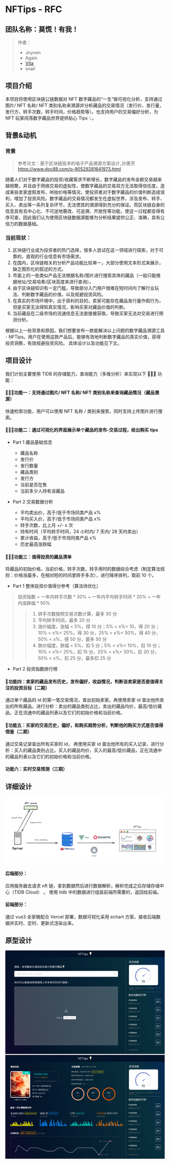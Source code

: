 # NFTips - RFC

## 团队名称：莫慌！有我！

> 作者：
> - Joyven
> - Again
> - [Vita](https://github.com/ChenlingLu)
> - snail

## 项目介绍
本项目将使用区块链公链数据对 NFT 数字藏品的“一生”做可视化分析，支持通过图片/ NFT 名称/ NFT 类别名称来溯源并分析藏品的交易情况（发行价、发行量，发行方，转手次数，转手时间，价格趋势等）。也支持用户的交易偏好分析，为 NFT 玩家闯荡数字藏品世界提供贴心 Tips 💡。

## 背景&动机
### 背景
> 参考论文：基于区块链技术的电子产品溯源方案设计_孙惠芳 https://www.doc88.com/p-90529281641973.html

随着人们对于数字藏品的投资/收藏需求不断增长，数字藏品的发布金额交易越来越频繁，并且由于网络交易的虚拟性，使数字藏品的交易双方无法取得信任度，造成某些卖家虚假发布、哄抬价格等情况，使投资者对于数字藏品的价值判断造成误判，增加了投资风险。数字藏品的交易情况都发生在虚拟世界，涉及发布、转手、买入、卖出等一系列复杂环节，无法使其的溯源得到充分的保证。而区块链自身的信息具有去中心化、不可逆地篡改、可追溯、开放性等功能，使这一过程都变得有序可查，因此我们认为使用区块链数据源能够为分析结果提供公正、准确，具有公信力的数据基础。

### 当前现状：
1. 区块链行业成为投资者的热门选择，很多人尝试在这一领域进行探索，对于可靠的，直观的行业信息有市场需求。
2. 在国内，区块链相关的分析产品功能比较单一，大部分使用文本形式来展示，缺乏图形化的叙述的方式。
3. 市面上的一些类似产品无法根据名称/图片进行搜索具体的藏品（一般只能根据地址/交易哈希/区块高度来进行查询）。
4. 由于区块链知识有一定门槛，导致部分入门用户很难在短时间内了解行业玩法、判断数字藏品的价值，以及规避投资风险。
5. 在真实的市场环境中，出于获利的目的，卖家可能存在藏品发行量作假行为，但是买家无法得知真实情况，影响买家对藏品价值的判断。
6. 当前藏品在二级市场的流通信息无法直接被获取，导致买家无法对交易进行预测分析。

根据以上一些背景和原因，我们想要发布一款能解决以上问题的数字藏品溯源工具 - NFTips。用户在使用这款产品后，能够有效地判断数字藏品的真实价值，获得投资洞察，有效规避投资风险。
具体设计以及功能见下文。

## 项目设计

我们计划主要使用 TiDB 的存储能力，查询能力（多维分析）来实现以下 🌟🌟🌟 功能：

#### 🌟🌟🌟功能一：支持通过图片/ NFT 名称/ NFT 类别名称来查询藏品情况（藏品溯源）
快速检索功能，用户可以使用 NFT 名称 / 类别来搜索，同时支持上传图片进行搜索。

#### 🌟🌟🌟功能二：通过可视化的界面展示单个藏品的发布-交易过程，给出购买 tips

- Part 1 藏品基础信息
  - 藏品名称
  - 发行价
  - 发行数量
  - 藏品类别
  - 发行方
  - 当前是否在售
  - 当前多少人持有该藏品

- Part 2 交易数据分析
  - 平均卖出价，高于/低于市场同类产品 x%
  - 平均买入价，高于/低于市场同类产品 x%
  - 转手次数，比上月 +/- x 次
  - 持有时间（平均转手时间，24 小时内/ 7 天内/ 28 天内卖出）
  - 累计收益，高于/低于市场同类产品 x%
  - 历史最高涨跌幅

#### 🌟🌟🌟功能三：值得投资的藏品清单
将藏品的初始价格，当前价格，转手次数，转手用时的数据综合考虑（制定算法规则：价格涨最多，在相对短的时间里转手多次），进行降序排列，取前 10 个。

- Part 1 整体投资价值得分参考（算法待优化）

> 投资指数 = 一年内转手次数 * 30% + 一年内平均转手时间 * 20% + 一年内涨跌幅 * 50%
> > 1. 转手次数按照交易次数计算，最多 30 分
> > 2. 平均转手时间，最多 20 分
> > 3. 涨价幅度，涨幅 < 5%，得 10 分；5% < x%< 10，得 20 分；10% < x%< 25%，得 30 分，25% < x%< 50%，得 40 分，50% < x%，得 50 分，最多 50 分
> > 4. 跌价幅度，跌幅 < 5%，扣 5 分；5% < x%< 10%，扣 10 分；10% < x%< 25%，扣 15 分，25% < x%< 50%，扣 20 分，50% < x%，扣 25 分，最多扣 25 分

- Part 2 投资指数排行榜

#### 🌟功能四：卖家的藏品发布历史，发布偏好，收益情况，判断该卖家是否是值得关注的投资目标（二期）
通过单个藏品的 id 的第一笔交易情况，查出初始卖家。再使用卖家 id 查出他所卖出的所有藏品，进行分析：卖出的藏品类别占比，卖出的藏品均价，最高/低价藏品，正在流通中的藏品列表以及它们的初始价格和当前价格。

#### 🌟功能五：买家的交易历史，偏好，和购买趋势分析，判断他的购买方式是否值得借鉴（二期）
通过交易记录查出所有买家的 id， 再使用买家 id 查出他所有的买入记录，进行分析：买入的藏品类别占比，买入的藏品均价，买入的最高/低价藏品，正在流通中的藏品列表以及它们的初始价格和当前价格。

#### 功能六：实时交易预测（三期）

## 详细设计
![sketch](./media/sketch.png)
#### 后端部分：
应用服务器去请求 nft 链，拿到数据然后进行数据解析，解析完成之后存储存储中心（TiDB Cloud） 。 使用 tidb 中的数据进行组装前端所需要的，返回给前端。
#### 前端部分：
通过 vue3 全家桶配合 Vercel 部署，数据可视化采用 echart 方案，接收后端数据并实时、定时、更新式渲染出来。
## 原型设计
![search](./media/search.png)
![details](./media/details.png)
